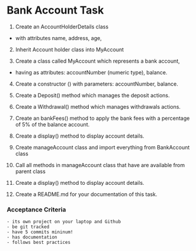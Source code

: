 # Bank Account Task


1. Create an AccountHolderDetails class 
- with attributes name, address, age,

2. Inherit Account holder class into MyAccount

3. Create a class called MyAccount which represents a bank account, 
- having as attributes: accountNumber (numeric type), balance.

4. Create a constructor () with parameters: accountNumber, balance.

5. Create a Deposit() method which manages the deposit actions.
6. Create a Withdrawal() method which manages withdrawals actions.
7. Create an bankFees() method to apply the bank fees with a percentage of 5% of the balance account.
8. Create a display() method to display account details.

9. Create manageAccount class and import everything from BankAccount class
10. Call all methods in manageAccount class that have are available from parent class

11. Create a display() method to display account details.

12. Create a README.md for your documentation of this task.


### Acceptance Criteria
```
- its own project on your laptop and Github
- be git tracked
- have 5 commits mininum!
- has documentation
- follows best practices
```
